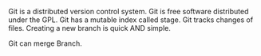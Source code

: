 Git is a distributed version control system.
Git is free software distributed under the GPL.
Git has a mutable index called stage.
Git tracks changes of files.
Creating a new branch is quick AND simple.

Git can merge Branch.

